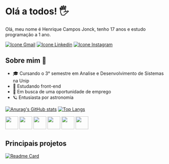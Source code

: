 # Olá a todos! 🖐️
Olá, meu nome é Henrique Campos Jonck, tenho 17 anos e estudo programação a 1 ano.

<div>
  <a href="mailto:jonckhenrique484@gmail.com" target="_blank"><img alt="Icone Gmail" src="https://img.shields.io/badge/Gmail-D14836?style=for-the-badge&logo=gmail&logoColor=white"></a>
  <a href="https://www.linkedin.com/in/henrique-jonck-8258a71a2/"><img alt="Icone Linkedin" src="https://img.shields.io/badge/LinkedIn-0077B5?style=for-the-badge&logo=linkedin&logoColor=white" target="_blank"></a>
  <a href="https://www.instagram.com/henriquecjonck/"><img alt="Icone Instagram" src="https://img.shields.io/badge/Instagram-E4405F?style=for-the-badge&logo=instagram&logoColor=white" target="_blank"></a>
</div>

## Sobre mim :triangular_flag_on_post:
- 🎓 Cursando o 3° semestre em Analise e Desenvolvimento de Sistemas na Unip
- 📖 Estudando front-end
- 💼 Em busca de uma oportunidade de emprego
- 🪐 Entusiasta por astronomia

[![Anurag's GitHub stats](https://github-readme-stats.vercel.app/api?username=henrique-jonck&count_private=true&show_icons=true&&theme=gruvbox)](https://github.com/anuraghazra/github-readme-stats)
[![Top Langs](https://github-readme-stats.vercel.app/api/top-langs/?username=henrique-jonck&layout=compact&theme=gruvbox)](https://github.com/anuraghazra/github-readme-stats)
<div>
  <img width="40px" src="https://cdn.jsdelivr.net/gh/devicons/devicon/icons/c/c-original.svg" />
  <img width="40px" src="https://cdn.jsdelivr.net/gh/devicons/devicon/icons/csharp/csharp-original.svg" />
  <img width="40px" src="https://cdn.jsdelivr.net/gh/devicons/devicon/icons/html5/html5-original.svg" />
  <img width="40px" src="https://cdn.jsdelivr.net/gh/devicons/devicon/icons/css3/css3-original.svg" />
  <img width="40px" src="https://cdn.jsdelivr.net/gh/devicons/devicon/icons/javascript/javascript-original.svg" />
  <img width="40px" src="https://cdn.jsdelivr.net/gh/devicons/devicon/icons/mysql/mysql-original.svg" />
</div>

## Principais projetos
[![Readme Card](https://github-readme-stats.vercel.app/api/pin/?username=henrique-jonck&repo=manuais&theme=gruvbox)](https://github.com/anuraghazra/github-readme-stats)
